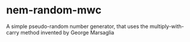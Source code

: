 # nem-random-mwc
A simple pseudo-random number generator, that uses the multiply-with-carry method invented by George Marsaglia
